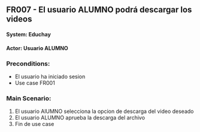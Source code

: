 ## FR007 - El usuario ALUMNO podrá descargar los videos 
#### System: Educhay
#### Actor: Usuario ALUMNO
### Preconditions:
- El usuario ha iniciado sesion
- Use case FR001
### Main Scenario:
1. El usuario AlUMNO selecciona la opcion de descarga del video deseado
2. El usuario ALUMNO aprueba la descarga del archivo
3. Fin de use case
